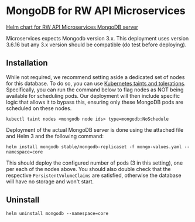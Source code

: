# MongoDB for RW API Microservices

[Helm chart for RW API Microservices MongoDB server](https://github.com/helm/charts/tree/master/stable/mongodb-replicaset)

Microservices expects Mongodb version 3.x. This deployment uses version 3.6.16 but any 3.x version should be compatible (do test before deploying).

## Installation

While not required, we recommend setting aside a dedicated set of nodes for this database. To do so, you can use [Kubernetes taints and tolerations](https://kubernetes.io/docs/concepts/configuration/taint-and-toleration/). Specifically, you can run the command below to flag nodes as NOT being available for scheduling pods. Our deployment will then include specific logic that allows it to bypass this, ensuring only these MongoDB pods are scheduled on these nodes.

```shell
kubectl taint nodes <mongodb node ids> type=mongodb:NoSchedule
```

Deployment of the actual MongoDB server is done using the attached file and Helm 3 and the following command:

```shell
helm install mongodb stable/mongodb-replicaset -f mongo-values.yaml --namespace=core
```

This should deploy the configured number of pods (3 in this setting), one per each of the nodes above. You should also double check that the respective `PersistentVolumeClaims` are satisfied, otherwise the database will have no storage and won't start.



## Uninstall

```shell
helm uninstall mongodb --namespace=core
```